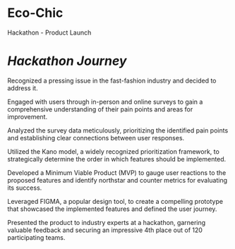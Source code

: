 # Eco-Chic
Hackathon - Product Launch

# *Hackathon Journey*


Recognized a pressing issue in the fast-fashion industry and decided to address it.

Engaged with users through in-person and online surveys to gain a comprehensive understanding of their pain points and areas for improvement.

Analyzed the survey data meticulously, prioritizing the identified pain points and establishing clear connections between user responses.

Utilized the Kano model, a widely recognized prioritization framework, to strategically determine the order in which features should be implemented.

Developed a Minimum Viable Product (MVP) to gauge user reactions to the proposed features and identify northstar and counter metrics for evaluating its success.

Leveraged FIGMA, a popular design tool, to create a compelling prototype that showcased the implemented features and defined the user journey.

Presented the product to industry experts at a hackathon, garnering valuable feedback and securing an impressive 4th place out of 120 participating teams.
